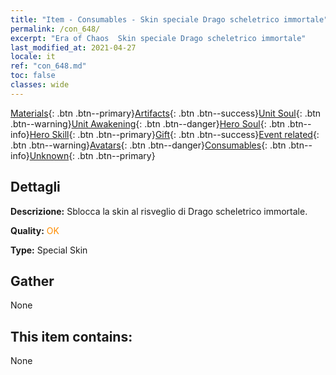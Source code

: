 ```yaml
---
title: "Item - Consumables - Skin speciale Drago scheletrico immortale"
permalink: /con_648/
excerpt: "Era of Chaos  Skin speciale Drago scheletrico immortale"
last_modified_at: 2021-04-27
locale: it
ref: "con_648.md"
toc: false
classes: wide
---
```

 [Materials](/ItemsIT/){: .btn .btn--primary}[Artifacts](/ItemsIT/Artifacts/){: .btn .btn--success}[Unit Soul](/ItemsIT/UnitSoul/){: .btn .btn--warning}[Unit Awakening](/ItemsIT/UnitAwakening/){: .btn .btn--danger}[Hero Soul](/ItemsIT/HeroSoul/){: .btn .btn--info}[Hero Skill](/ItemsIT/HeroSkill/){: .btn .btn--primary}[Gift](/ItemsIT/Gift/){: .btn .btn--success}[Event related](/ItemsIT/Events/){: .btn .btn--warning}[Avatars](/ItemsIT/Avatars/){: .btn .btn--danger}[Consumables](/ItemsIT/Consumables/){: .btn .btn--info}[Unknown](/ItemsIT/Unknown/){: .btn .btn--primary}

## Dettagli
 **Descrizione:** Sblocca la skin al risveglio di Drago scheletrico immortale.

 **Quality:** <span style="color: #FF8C00">OK</span>

 **Type:** Special Skin

## Gather

  None

## This item contains:

  None

